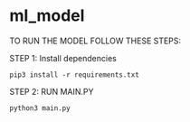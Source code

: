 # ml_model


TO RUN THE MODEL FOLLOW THESE STEPS:

STEP 1: Install dependencies
````
pip3 install -r requirements.txt

````

STEP 2: RUN MAIN.PY
````
python3 main.py

````
